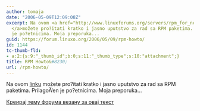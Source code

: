 ```yaml
---
author: tomaja
date: "2006-05-09T12:09:08Z"
excerpt: Na ovom <a href="http://www.linuxforums.org/servers/rpm_for_newbies.html">linku
  </a>možete pro?itati kratko i jasno uputstvo za rad sa RPM paketima. PrilagoÄ‘en
  je po?etnicima. Moja preporuka...
guid: https://forum.linuxo.org/2006/05/09/rpm-howto/
id: 1144
tc-thumb-fld:
- a:2:{s:9:"_thumb_id";b:0;s:11:"_thumb_type";s:10:"attachment";}
title: RPM Howto&#8230;
url: /rpm-howto/
---
```

Na ovom [linku](http://www.linuxforums.org/servers/rpm_for_newbies.html) možete pro?itati kratko i jasno uputstvo za rad sa RPM paketima. PrilagoÄ‘en je po?etnicima. Moja preporuka&#8230;<!--break-->

[Креирај тему форума везану за овај текст](https://linuxo.org/nova-tema-na-forumu/?se_pid=1144)
